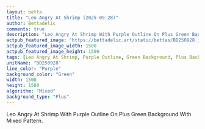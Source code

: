 ```yaml
---
layout: betta
title: "Leo Angry At Shrimp (2025-09-28)"
author: Bettadelic
comments: true
description: "Leo Angry At Shrimp With Purple Outline On Plus Green Background With Mixed Pattern."
actpub_featured_image: "https://bettadelic.art/static/bettas/BD250928.jpg"
actpub_featured_image_width: 1500
actpub_featured_image_height: 1500
tags: [Leo Angry At Shrimp, Purple Outline, Green Background, Plus Background Pattern, Mixed Pattern, September 2025]
unitName: "BD250928"
line_color: "Purple"
background_color: "Green"
width: 1500
height: 1500
algorithm: "Mixed"
background_type: "Plus"
---
```


Leo Angry At Shrimp With Purple Outline On Plus Green Background With Mixed Pattern.
